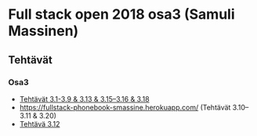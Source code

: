 # Full stack open 2018 osa3 (Samuli Massinen)

## Tehtävät

### Osa3

- [Tehtävät 3.1-3.9 & 3.13 & 3.15–3.16 & 3.18](https://github.com/smassine/fullstackopen-osa3/blob/master/index.js)
- https://fullstack-phonebook-smassine.herokuapp.com/ (Tehtävät 3.10–3.11 & 3.20)
- [Tehtävä 3.12](https://github.com/smassine/fullstackopen-osa3/blob/master/mongo.js)

